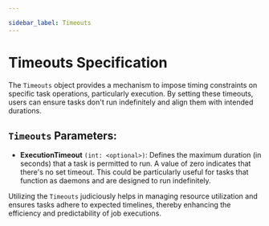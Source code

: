 ```yaml
---

sidebar_label: Timeouts
---
```


# Timeouts Specification

The `Timeouts` object provides a mechanism to impose timing constraints on specific task operations, particularly execution. By setting these timeouts, users can ensure tasks don't run indefinitely and align them with intended durations.

## `Timeouts` Parameters:

- **ExecutionTimeout** `(int: <optional>)`: Defines the maximum duration (in seconds) that a task is permitted to run. A value of zero indicates that there's no set timeout. This could be particularly useful for tasks that function as daemons and are designed to run indefinitely.

Utilizing the `Timeouts` judiciously helps in managing resource utilization and ensures tasks adhere to expected timelines, thereby enhancing the efficiency and predictability of job executions.
